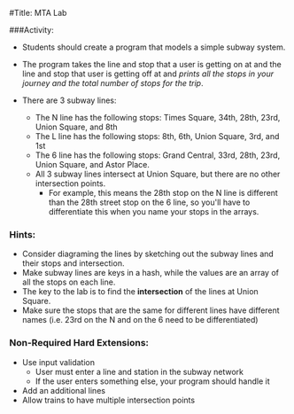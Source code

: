 #Title: MTA Lab

###Activity:
- Students should create a program that models a simple subway system.

- The program takes the line and stop that a user is getting on at and the line
and stop that user is getting off at and *prints all the stops in your journey and the total number of stops for the trip*.
- There are 3 subway lines:
  - The N line has the following stops: Times Square, 34th, 28th, 23rd, Union Square, and 8th
  - The L line has the following stops: 8th, 6th, Union Square, 3rd, and 1st
  - The 6 line has the following stops: Grand Central, 33rd, 28th, 23rd, Union Square, and Astor Place.
  - All 3 subway lines intersect at Union Square, but there are no other intersection points.
    - For example, this means the 28th stop on the N line is different than the 28th street stop on the 6 line, so you'll have to differentiate this when you name your stops in the arrays.

### Hints:
* Consider diagraming the lines by sketching out the subway lines and their stops and intersection.
* Make subway lines are keys in a hash, while the values are an array of all the stops on each line.
* The key to the lab is to find the __intersection__ of the lines at Union Square.
* Make sure the stops that are the same for different lines have different names (i.e. 23rd on the N and on the 6 need to be differentiated)

### Non-Required Hard Extensions:
- Use input validation
  - User must enter a line and station in the subway network
  - If the user enters something else, your program should handle it
- Add an additional lines
- Allow trains to have multiple intersection points